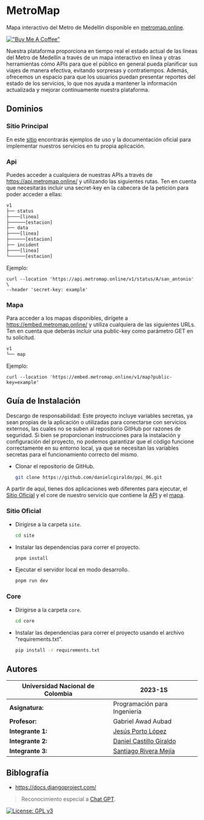 # MetroMap

Mapa interactivo del Metro de Medellín disponible en [metromap.online](https://metromap.online).

[!["Buy Me A Coffee"](https://www.buymeacoffee.com/assets/img/custom_images/orange_img.png)](https://www.buymeacoffee.com/metromap)

Nuestra plataforma proporciona en tiempo real el estado actual de las líneas del Metro de Medellín a través de un mapa interactivo en línea y otras herramientas cómo APIs para que el público en general pueda planificar sus viajes de manera efectiva, evitando sorpresas y contratiempos. Además, ofrecemos un espacio para que los usuarios puedan presentar reportes del estado de los servicios, lo que nos ayuda a mantener la información actualizada y mejorar continuamente nuestra plataforma.

## Dominios

### Sitio Principal

En este [sitio](https://metromap.online) encontrarás ejemplos de uso y la documentación oficial para implementar nuestros servicios en tu propia aplicación.

### Api

Puedes acceder a cualquiera de nuestras APIs a través de <https://api.metromap.online/> y utilizando las siguientes rutas. Ten en cuenta que necesitarás incluir una secret-key en la cabecera de la petición para poder acceder a ellas:

```bash
v1
├── status
├────[linea]
├──────[estacion]
├── data
├────[linea]
├──────[estacion]
├── incident
├────[linea]
└──────[estacion]
```

Ejemplo:

```curl
curl --location 'https://api.metromap.online/v1/status/A/san_antonio' \
--header 'secret-key: example'
```

### Mapa

Para acceder a los mapas disponibles, dirígete a <https://embed.metromap.online/> y utiliza cualquiera de las siguientes URLs. Ten en cuenta que deberás incluir una public-key como parámetro GET en tu solicitud.

```bash
v1
└── map
```

Ejemplo:

```curl
curl --location 'https://embed.metromap.online/v1/map?public-key=example'
```


## Guía de Instalación

Descargo de responsabilidad: Este proyecto incluye variables secretas, ya sean propias de la aplicación o utilizadas para conectarse con servicios externos, las cuales no se suben al repositorio GitHub por razones de seguridad. Si bien se proporcionan instrucciones para la instalación y configuración del proyecto, no podemos garantizar que el código funcione correctamente en su entorno local, ya que se necesitan las variables secretas para el funcionamiento correcto del mismo.

- Clonar el repositorio de GitHub.

    ```bash
    git clone https://github.com/danielcgiraldo/ppi_06.git
    ```

A partir de aquí, tienes dos aplicaciones web diferentes para ejecutar, el [Sitio Oficial](https://metromap.online)
y el core de nuestro servicio que contiene la [API](https://api.metromap.online) y el [mapa](https://embed.metromap.online).

### Sitio Oficial

- Dirigirse a la carpeta `site`.

    ```bash
    cd site
    ```

- Instalar las dependencias para correr el proyecto.

    ```bash
    pnpm install
    ```

- Ejecutar el servidor local en modo desarrollo.

    ```bash
    pnpm run dev
    ```

### Core

- Dirigirse a la carpeta `core`.

    ```bash
    cd core
    ```

- Instalar las dependencias para correr el proyecto usando el archivo "requirements.txt".

    ```bash
    pip install -r requirements.txt
    ```

## Autores

| Universidad Nacional de Colombia | 2023-1S |
| --- | --- |
| **Asignatura:** | Programación para Ingeniería |
| **Profesor:** | Gabriel Awad Aubad |
| **Integrante 1:** | [Jesús Porto López](https://github.com/JPortoL) |
| **Integrante 2:** | [Daniel Castillo Giraldo](https://github.com/danielcgiraldo)  |
| **Integrante 3:** | [Santiago Rivera Mejía](https://github.com/SRCrimson)  |

## Biblografía

- <https://docs.djangoproject.com/>

> Reconocimiento especial a [Chat GPT](https://chat.openai.com/).

[![License: GPL v3](https://img.shields.io/badge/License-GPLv3-blue.svg)](https://www.gnu.org/licenses/gpl-3.0)

